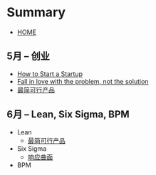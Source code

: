 # Summary

* [HOME](README.md)

## 5月 – 创业

* [How to Start a Startup](business/how-to-start-a-startup.md)
* [Fall in love with the problem, not the solution](business/fall-in-love-with-the-problem-not-the-solution.md)
* [最简可行产品](lean/mbp.md)

## 6月 – Lean, Six Sigma, BPM

* Lean
  * [最简可行产品](lean/mbp.md)
* Six Sigma
  * [响应曲面](six-sigma/rsm.md)
* BPM

